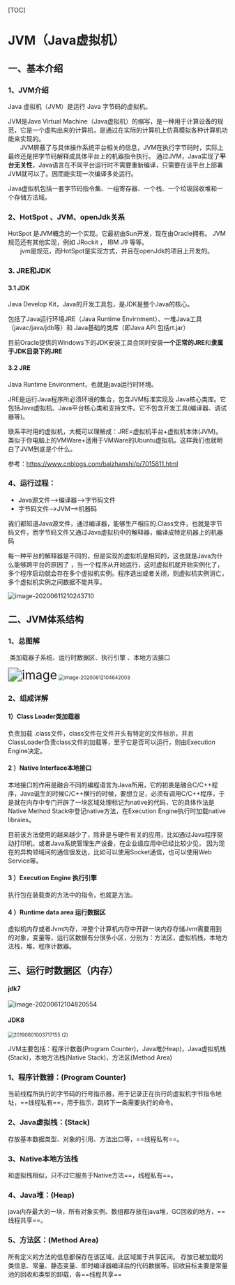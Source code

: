 [TOC]

# JVM（Java虚拟机）

## 一、基本介绍
### 1、JVM介绍

Java 虚拟机（JVM）是运行 Java 字节码的虚拟机。

JVM是Java Virtual Machine（Java虚拟机）的缩写，是一种用于计算设备的规范，它是一个虚构出来的计算机，是通过在实际的计算机上仿真模拟各种计算机功能来实现的。<br>
 &emsp;&emsp;JVM屏蔽了与具体操作系统平台相关的信息，JVM在执行字节码时，实际上最终还是把字节码解释成具体平台上的机器指令执行。
		通过JVM，Java实现了**平台无关性**，Java语言在不同平台运行时不需要重新编译，只需要在该平台上部署JVM就可以了。因而能实现一次编译多处运行。

Java虚拟机包括一套字节码指令集、一组寄存器、一个栈、一个垃圾回收堆和一个存储方法域。

### 2、HotSpot 、JVM、openJdk关系
HotSpot 是JVM概念的一个实现。它最初由Sun开发，现在由Oracle拥有。 JVM规范还有其他实现，例如 JRockit ， IBM J9 等等。<br>
&emsp;&emsp;jvm是规范，而HotSpot是实现方式，并且在openJdk的项目上开发的。

### 3. JRE和JDK

#### 3.1 JDK

Java Develop Kit，Java的开发工具包，是JDK是整个Java的核心。

包括了Java运行环境JRE（Java Runtime Envirnment）、一堆Java工具（javac/java/jdb等）和 Java基础的类库（即Java API 包括rt.jar）

目前Oracle提供的Windows下的JDK安装工具会同时安装**一个正常的JRE**和**隶属于JDK目录下的JRE**

#### 3.2  JRE

Java Runtime Environment，也就是java运行时环境。

JRE是运行Java程序所必须环境的集合，包含JVM标准实现及 Java核心类库。它包括Java虚拟机、Java平台核心类和支持文件。它不包含开发工具(编译器、调试器等)。

联系平时用的虚拟机，大概可以理解成：JRE=虚拟机平台+虚拟机本体(JVM)。类似于你电脑上的VMWare+适用于VMWare的Ubuntu虚拟机。这样我们也就明白了JVM到底是个什么。<br>



参考：https://www.cnblogs.com/baizhanshi/p/7015811.html



### 4、运行过程：
-  Java源文件—->编译器—->字节码文件<br>
-  字节码文件—->JVM—->机器码<br>

我们都知道Java源文件，通过编译器，能够生产相应的.Class文件，也就是字节码文件，而字节码文件又通过Java虚拟机中的解释器，编译成特定机器上的机器码 

 每一种平台的解释器是不同的，但是实现的虚拟机是相同的，这也就是Java为什么能够跨平台的原因了 ，当一个程序从开始运行，这时虚拟机就开始实例化了，多个程序启动就会存在多个虚拟机实例。程序退出或者关闭，则虚拟机实例消亡，多个虚拟机实例之间数据不能共享。<br>

<img src="https://gitee.com/BlacksJack/picture-bed/raw/master/img/20200910165401.png" alt="image-20200611210243710"  />



## 二、JVM体系结构
### 1、总图解

​		类加载器子系统、运行时数据区、执行引擎 、本地方法接口

<img src="https://gitee.com/BlacksJack/picture-bed/raw/master/img/20200910165402.png" alt="image" style="zoom:200%;" />



<img src="https://gitee.com/BlacksJack/picture-bed/raw/master/img/20200910165403.png" alt="image-20200612104642003" style="zoom:80%;" />

### 2、组成详解

#### 1）Class Loader类加载器

负责加载 .class文件，class文件在文件开头有特定的文件标示，并且ClassLoader负责class文件的加载等，至于它是否可以运行，则由Execution Engine决定。

#### 2 ）Native Interface本地接口

本地接口的作用是融合不同的编程语言为Java所用，它的初衷是融合C/C++程序，Java诞生的时候C/C++横行的时候，要想立足，必须有调用C/C++程序，于是就在内存中专门开辟了一块区域处理标记为native的代码，它的具体作法是Native Method Stack中登记native方法，在Execution Engine执行时加载native libraies。

目前该方法使用的越来越少了，除非是与硬件有关的应用，比如通过Java程序驱动打印机，或者Java系统管理生产设备，在企业级应用中已经比较少见， 因为现在的异构领域间的通信很发达，比如可以使用Socket通信，也可以使用Web Service等。

#### 3 ）Execution Engine 执行引擎

执行包在装载类的方法中的指令，也就是方法。

#### 4 ）Runtime data area 运行数据区

虚拟机内存或者Jvm内存，冲整个计算机内存中开辟一块内存存储Jvm需要用到的对象，变量等，运行区数据有分很多小区，分别为：方法区，虚拟机栈，本地方法栈，堆，程序计数器。




## 三、运行时数据区（内存）
#### jdk7<br>

![image-20200612104820554](https://gitee.com/BlacksJack/picture-bed/raw/master/img/20200910165404.png)



#### JDK8<br>

<img src="https://gitee.com/BlacksJack/picture-bed/raw/master/img/20200910165405.png" alt="20190801003717155 (2)" style="zoom:80%;" />



JVM主要包括：程序计数器(Program Counter)，Java堆(Heap)，Java虚拟机栈(Stack)，本地方法栈(Native Stack)，方法区(Method Area)


### 1、程序计数器：(Program Counter)
当前线程所执行的字节码的行号指示器，用于记录正在执行的虚拟机字节指令地址，==线程私有==，用于指示，跳转下一条需要执行的命令。

### 2、Java虚拟栈：(Stack)

存放基本数据类型、对象的引用、方法出口等，==线程私有==。

### 3、Native本地方法栈
和虚拟栈相似，只不过它服务于Native方法==，线程私有==。

### 4、Java堆：(Heap)
java内存最大的一块，所有对象实例、数组都存放在java堆，GC回收的地方，==线程共享==。

### 5、方法区：(Method Area)
所有定义的方法的信息都保存在该区域，此区域属于共享区间。
		存放已被加载的类信息、常量、静态变量、即时编译器编译后的代码数据等。回收目标主要是常量池的回收和类型的卸载，各==线程共享==

















